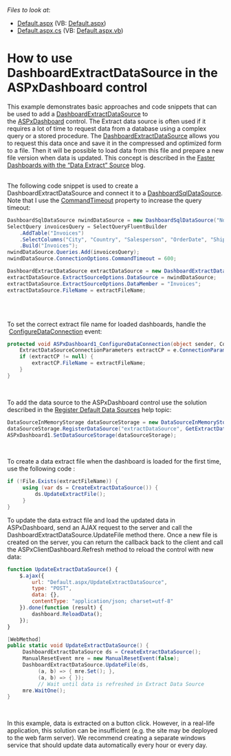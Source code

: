 <!-- default file list -->
*Files to look at*:

* [Default.aspx](./CS/ASP_WebDashboard/Default.aspx) (VB: [Default.aspx](./VB/ASP_WebDashboard/Default.aspx))
* [Default.aspx.cs](./CS/ASP_WebDashboard/Default.aspx.cs) (VB: [Default.aspx.vb](./VB/ASP_WebDashboard/Default.aspx.vb))
<!-- default file list end -->
# How to use DashboardExtractDataSource in the ASPxDashboard control


<p>This example demonstrates basic approaches and code snippets that can be used to add a <a href="https://documentation.devexpress.com/Dashboard/clsDevExpressDashboardCommonDashboardExtractDataSourcetopic.aspx">DashboardExtractDataSource</a> to the <a href="https://documentation.devexpress.com/Dashboard/clsDevExpressDashboardWebASPxDashboardtopic.aspx">ASPxDashboard</a> control. The Extract data source is often used if it requires a lot of time to request data from a database using a complex query or a stored procedure. The <a href="https://documentation.devexpress.com/Dashboard/clsDevExpressDashboardCommonDashboardExtractDataSourcetopic.aspx">DashboardExtractDataSource</a> allows you to request this data once and save it in the compressed and optimized form to a file. Then it will be possible to load data from this file and prepare a new file version when data is updated. This concept is described in the <a href="https://community.devexpress.com/blogs/news/archive/2016/08/16/faster-dashboards-with-the-data-extract-source.aspx">Faster Dashboards with the “Data Extract” Source</a> blog.</p>
<p><br>The following code snippet is used to create a DashboardExtractDataSource and connect it to a <a href="https://documentation.devexpress.com/Dashboard/clsDevExpressDashboardCommonDashboardSqlDataSourcetopic.aspx">DashboardSqlDataSource</a>. Note that I use the <a href="https://documentation.devexpress.com/CoreLibraries/DevExpressDataAccessSqlConnectionOptions_CommandTimeouttopic.aspx">CommandTimeout</a> property to increase the query timeout:</p>


```cs
DashboardSqlDataSource nwindDataSource = new DashboardSqlDataSource("Northwind Invoices", "nwindConnection");
SelectQuery invoicesQuery = SelectQueryFluentBuilder
	.AddTable("Invoices")
	.SelectColumns("City", "Country", "Salesperson", "OrderDate", "Shippers.CompanyName", "ProductName", "UnitPrice", "Quantity", "Discount", "ExtendedPrice", "Freight")
	.Build("Invoices");
nwindDataSource.Queries.Add(invoicesQuery);
nwindDataSource.ConnectionOptions.CommandTimeout = 600;

DashboardExtractDataSource extractDataSource = new DashboardExtractDataSource("Invoices Extract Data Source");
extractDataSource.ExtractSourceOptions.DataSource = nwindDataSource;
extractDataSource.ExtractSourceOptions.DataMember = "Invoices";
extractDataSource.FileName = extractFileName;
```

<p> </p>
<br>To set the correct extract file name for loaded dashboards, handle the  <a href="https://documentation.devexpress.com/Dashboard/DevExpress.DashboardWeb.ASPxDashboard.ConfigureDataConnection.event">ConfigureDataConnection</a> event:</p>

```cs
protected void ASPxDashboard1_ConfigureDataConnection(object sender, ConfigureDataConnectionWebEventArgs e) {
	ExtractDataSourceConnectionParameters extractCP = e.ConnectionParameters as ExtractDataSourceConnectionParameters;
	if (extractCP != null) {
		extractCP.FileName = extractFileName;
	}
}
```

<p> </p>
<p>To add the data source to the ASPxDashboard control use the solution described in the <a href="https://documentation.devexpress.com/Dashboard/CustomDocument116300.aspx">Register Default Data Sources</a> help topic:</p>


```cs
DataSourceInMemoryStorage dataSourceStorage = new DataSourceInMemoryStorage();
dataSourceStorage.RegisterDataSource("extractDataSource", GetExtractDataSource().SaveToXml());
ASPxDashboard1.SetDataSourceStorage(dataSourceStorage);
```

<p> </p>
<p>To create a data extract file when the dashboard is loaded for the first time, use the following code :</p>

```cs
if (!File.Exists(extractFileName)) {
     using (var ds = CreateExtractDataSource()) {
         ds.UpdateExtractFile();
     }
}
```

<p>To update the data extract file and load the updated data in ASPxDashboard, send an AJAX request to the server and call the DashboardExtractDataSource.UpdateFile method there. Once a new file is created on the server, you can return the callback back to the client and call the ASPxClientDashboard.Refresh method to reload the control with new data:

```js
function UpdateExtractDataSource() {
    $.ajax({
        url: "Default.aspx/UpdateExtractDataSource",
        type: "POST",
        data: {},
        contentType: "application/json; charset=utf-8"
    }).done(function (result) {
        dashboard.ReloadData();
    });
}
```

```cs
[WebMethod]
public static void UpdateExtractDataSource() {
     DashboardExtractDataSource ds = CreateExtractDataSource();
     ManualResetEvent mre = new ManualResetEvent(false);
     DashboardExtractDataSource.UpdateFile(ds,
          (a, b) => { mre.Set(); },
          (a, b) => { });
          // Wait until data is refreshed in Extract Data Source
     mre.WaitOne();
}
```
<p> </p>

<p>In this example, data is extracted on a button click. However, in a real-life application, this solution can be insufficient (e.g. the site may be deployed to the web farm server). We recommend creating a separate windows service that should update data automatically every hour or every day.<br>


